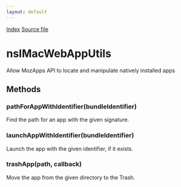 ```yaml
---
layout: default
---
```

<div id='links'><a href="../index.html">Index</a>
<a href="http://dxr.mozilla.org/mozilla-central/source/widget/nsIMacWebAppUtils.idl">Source file</a>
</div>

# nsIMacWebAppUtils #
  
Allow MozApps API to locate and manipulate natively installed apps  
  

## Methods ##

### pathForAppWithIdentifier(bundleIdentifier) ###
  
Find the path for an app with the given signature.  
  

### launchAppWithIdentifier(bundleIdentifier) ###
  
Launch the app with the given identifier, if it exists.  
  

### trashApp(path, callback) ###
  
Move the app from the given directory to the Trash.  
  
